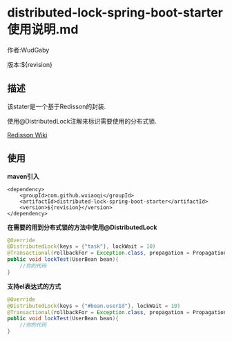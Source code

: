 # distributed-lock-spring-boot-starter 使用说明.md

作者:WudGaby

版本:${revision}



## 描述

该stater是一个基于Redisson的封装.

使用@DistributedLock注解来标识需要使用的分布式锁.

[Redisson Wiki](https://github.com/redisson/redisson/wiki/8.-%E5%88%86%E5%B8%83%E5%BC%8F%E9%94%81%E5%92%8C%E5%90%8C%E6%AD%A5%E5%99%A8)



## 使用

**maven引入**

```maven
<dependency>
    <groupId>com.github.wxiaoqi</groupId>
    <artifactId>distributed-lock-spring-boot-starter</artifactId>
    <version>${revision}</version>
</dependency>
```



**在需要的用到分布式锁的方法中使用@DistributedLock**

```java
@Override
@DistributedLock(keys = {"task"}, lockWait = 10)
@Transactional(rollbackFor = Exception.class, propagation = Propagation.REQUIRED)
public void lockTest(UserBean bean){
    //你的代码
}
```



**支持el表达式的方式**

```java
@Override
@DistributedLock(keys = {"#bean.userId"}, lockWait = 10)
@Transactional(rollbackFor = Exception.class, propagation = Propagation.REQUIRED)
public void lockTest(UserBean bean){
    //你的代码
}
```

